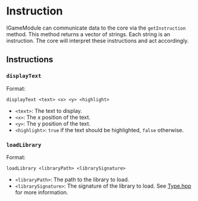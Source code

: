 # Instruction

IGameModule can communicate data to the core via the `getInstruction` method. This method returns a vector of strings. Each string is an instruction. The core will interpret these instructions and act accordingly.

## Instructions

### `displayText`

Format:

```
displayText <text> <x> <y> <highlight>
```

- `<text>`: The text to display.
- `<x>`: The x position of the text.
- `<y>`: The y position of the text.
- `<highlight>`: `true` if the text should be highlighted, `false` otherwise.

### `loadLibrary`

Format:

```
loadLibrary <libraryPath> <librarySignature>
```

- `<libraryPath>`: The path to the library to load.
- `<librarySignature>`: The signature of the library to load. See [Type.hpp](Type.hpp) for more information.
